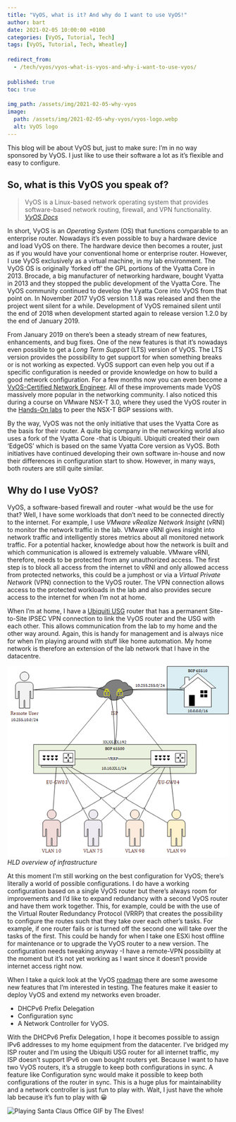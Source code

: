 ```yaml
---
title: "VyOS, what is it? And why do I want to use VyOS!"
author: bart
date: 2021-02-05 10:00:00 +0100
categories: [VyOS, Tutorial, Tech]
tags: [VyOS, Tutorial, Tech, Wheatley]

redirect_from:
  - /tech/vyos/vyos-what-is-vyos-and-why-i-want-to-use-vyos/

published: true
toc: true

img_path: /assets/img/2021-02-05-why-vyos
image:
  path: /assets/img/2021-02-05-why-vyos/vyos-logo.webp
  alt: VyOS logo
---
```


This blog will be about VyOS but, just to make sure: I’m in no way sponsored by VyOS. I just like to use their software a lot as it’s flexible and easy to configure.

## So, what is this VyOS you speak of?

> VyOS is a Linux-based network operating system that provides software-based network routing, firewall, and VPN functionality.
_[VyOS Docs](https://docs.vyos.io/en/latest/introducing/history.html)_

In short, VyOS is an *Operating System* (OS) that functions comparable to an enterprise router. Nowadays it’s even possible to buy a hardware device and load VyOS on there. The hardware device then becomes a router, just as if you would have your conventional home or enterprise router. However, I use VyOS exclusively as a virtual machine, in my lab environment. The VyOS OS is originally ‘forked off’ the GPL portions of the Vyatta Core in 2013. Brocade, a big manufacturer of networking hardware, bought Vyatta in 2013 and they stopped the public development of the Vyatta Core. The VyOS community continued to develop the Vyatta Core into VyOS from that point on. In November 2017 VyOS version 1.1.8 was released and then the project went silent for a while. Development of VyOS remained silent until the end of 2018 when development started again to release version 1.2.0 by the end of January 2019.

From January 2019 on there’s been a steady stream of new features, enhancements, and bug fixes. One of the new features is that it’s nowadays even possible to get a *Long Term Support* (LTS) version of VyOS. The LTS version provides the possibility to get support for when something breaks or is not working as expected. VyOS support can even help you out if a specific configuration is needed or provide knowledge on how to build a good network configuration. For a few months now you can even become a [VyOS-Certified Network Engineer](https://vyos.io/certification/). All of these improvements made VyOS massively more popular in the networking community. I also noticed this during a course on VMware NSX-T 3.0, where they used the VyOS router in the [Hands-On labs](https://www.vmware.com/try-vmware/try-hands-on-labs.html) to peer the NSX-T BGP sessions with.

By the way, VyOS was not the only initiative that uses the Vyatta Core as the basis for their router. A quite big company in the networking world also uses a fork of the Vyatta Core -that is Ubiquiti. Ubiquiti created their own ‘EdgeOS’ which is based on the same Vyatta Core version as VyOS. Both initiatives have continued developing their own software in-house and now their differences in configuration start to show. However, in many ways, both routers are still quite similar.

## Why do I use VyOS?

VyOS, a software-based firewall and router -what would be the use for that? Well, I have some workloads that don’t need to be connected directly to the internet. For example, I use *VMware vRealize Network Insight* (vRNI) to monitor the network traffic in the lab. VMware vRNI gives insight into network traffic and intelligently stores metrics about all monitored network traffic. For a potential hacker, knowledge about how the network is built and which communication is allowed is extremely valuable. VMware vRNI, therefore, needs to be protected from any unauthorized access. The first step is to block all access from the internet to vRNI and only allowed access from protected networks, this could be a jumphost or via a *Virtual Private Network* (VPN) connection to the VyOS router. The VPN connection allows access to the protected workloads in the lab and also provides secure access to the internet for when I’m not at home.

When I’m at home, I have a [Ubiquiti USG](https://www.ui.com/unifi-routing/usg/) router that has a permanent Site-to-Site IPSEC VPN connection to link the VyOS router and the USG with each other. This allows communication from the lab to my home and the other way around. Again, this is handy for management and is always nice for when I’m playing around with stuff like home automation. My home network is therefore an extension of the lab network that I have in the datacentre.

![HLD of infrastructure](/assets/img/2021-02-05-why-vyos/NewDC_Infra.png)
_HLD overview of infrastructure_

At this moment I’m still working on the best configuration for VyOS; there’s literally a world of possible configurations. I do have a working configuration based on a single VyOS router but there’s always room for improvements and I’d like to expand redundancy with a second VyOS router and have them work together. This, for example, could be with the use of the Virtual Router Redundancy Protocol (VRRP) that creates the possibility to configure the routes such that they take over each other’s tasks. For example, if one router fails or is turned off the second one will take over the tasks of the first. This could be handy for when I take one ESXi host offline for maintenance or to upgrade the VyOS router to a new version. The configuration needs tweaking anyway -I have a remote-VPN possibility at the moment but it’s not yet working as I want since it doesn’t provide internet access right now.

When I take a quick look at the VyOS [roadmap](https://vyos.io/roadmap/) there are some awesome new features that I’m interested in testing. The features make it easier to deploy VyOS and extend my networks even broader.

- DHCPv6 Prefix Delegation
- Configuration sync
- A Network Controller for VyOS. 

With the DHCPv6 Prefix Delegation, I hope it becomes possible to assign IPv6 addresses to my home equipment from the datacenter. I’ve bridged my ISP router and I’m using the Ubiquiti USG router for all internet traffic, my ISP doesn’t support IPv6 on own bought routers yet. Because I want to have two VyOS routers, it’s a struggle to keep both configurations in sync. A feature like Configuration sync would make it possible to keep both configurations of the router in sync. This is a huge plus for maintainability and a network controller is just fun to play with. Wait, I just have the whole lab because it’s fun to play with 😀 

![Playing Santa Claus Office GIF by The Elves!](https://i.giphy.com/media/l3mZpWc5rNcnN261a/giphy.webp)